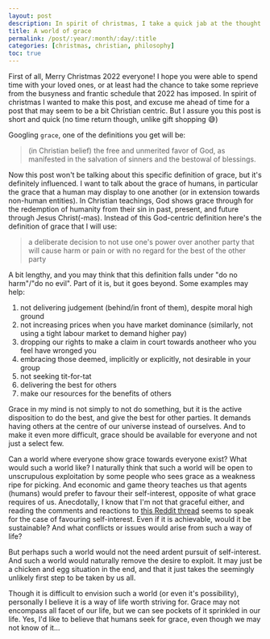 ```yaml
---
layout: post
description: In spirit of christmas, I take a quick jab at the thought of a world where everyone shows grace to one another
title: A world of grace
permalink: /post/:year/:month/:day/:title
categories: [christmas, christian, philosophy]
toc: true
---
```


First of all, Merry Christmas 2022 everyone! I hope you were able to spend time with your loved ones, or at least had the chance to take some reprieve from the busyness and frantic schedule that 2022 has imposed. In spirit of christmas I wanted to make this post, and excuse me ahead of time for a post that may seem to be a bit Christian centric. But I assure you this post is short and quick (no time return though, unlike gift shopping :sweat_smile:)

Googling `grace`, one of the definitions you get will be:

> (in Christian belief) the free and unmerited favor of God, as manifested in the salvation of sinners and the bestowal of blessings.

Now this post won't be talking about this specific definition of grace, but it's definitely influenced. I want to talk about the grace of humans, in particular the grace that a human may display to one another (or in extension towards non-human entities). In Christian teachings, God shows grace through for the redemption of humanity from their sin in past, present, and future through Jesus Christ(-mas). Instead of this God-centric definition here's the definition of grace that I will use:

> a deliberate decision to not use one's power over another party that will cause harm or pain or with no regard for the best of the other party

A bit lengthy, and you may think that this definition falls under "do no harm"/"do no evil". Part of it is, but it goes beyond. Some examples may help:

1. not delivering judgement (behind/in front of them), despite moral high ground
2. not increasing prices when you have market dominance (similarly, not using a tight labour market to demand higher pay)
3. dropping our rights to make a claim in court towards anotheer who you feel have wronged you
4. embracing those deemed, implicitly or explicitly, not desirable in your group
5. not seeking tit-for-tat
6. delivering the best for others
7. make our resources for the benefits of others

Grace in my mind is not simply to not do something, but it is the active disposition to do the best, and give the best for other parties. It demands having others at the centre of our universe instead of ourselves. And to make it even more difficult, grace should be available for everyone and not just a select few.

Can a world where everyone show grace towards everyone exist? What would such a world like? I naturally think that such a world will be open to unscrupulous exploitation by some people who sees grace as a weakness ripe for picking. And economic and game theory teaches us that agents (humans) would prefer to favour their self-interest, opposite of what grace requires of us. Anecdotally, I know that I'm not that graceful either, and reading the comments and reactions to [this Reddit thread](https://www.reddit.com/r/PersonalFinanceCanada/comments/zvnwhj/if_you_win_a_million_dollars_on_a_gift_how_much) seems to speak for the case of favouring self-interest. Even if it is achievable, would it be sustainable? And what conflicts or issues would arise from such a way of life?

But perhaps such a world would not the need ardent pursuit of self-interest. And such a world would naturally remove the desire to exploit. It may just be a chicken and egg situation in the end, and that it just takes the seemingly unlikely first step to be taken by us all.

Though it is difficult to envision such a world (or even it's possibility), personally I believe it is a way of life worth striving for. Grace may not encompass all facet of our life, but we can see pockets of it sprinkled in our life. Yes, I'd like to believe that humans seek for grace, even though we may not know of it...
